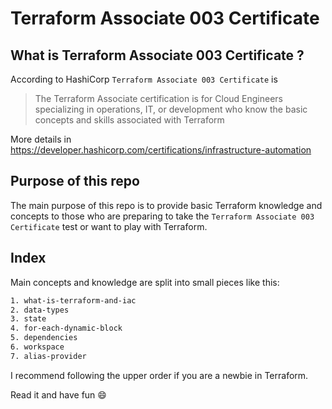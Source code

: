 # Terraform Associate 003 Certificate

## What is Terraform Associate 003 Certificate ?

According to HashiCorp `Terraform Associate 003 Certificate` is

> The Terraform Associate certification is for Cloud Engineers specializing in operations, IT, or development who know the basic concepts and skills associated with Terraform

More details in <https://developer.hashicorp.com/certifications/infrastructure-automation>

## Purpose of this repo

The main purpose of this repo is to provide basic Terraform knowledge and concepts to those who are preparing to take the `Terraform Associate 003 Certificate` test or want to play with Terraform.

## Index

Main concepts and knowledge are split into small pieces like this:

```txt
1. what-is-terraform-and-iac
2. data-types
3. state
4. for-each-dynamic-block
5. dependencies
6. workspace
7. alias-provider
```

I recommend following the upper order if you are a newbie in Terraform.

Read it and have fun :smile:
